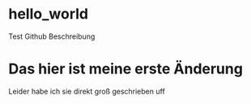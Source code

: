 # hello_world
Test Github Beschreibung
# Das hier ist meine erste Änderung
Leider habe ich sie direkt groß geschrieben uff
